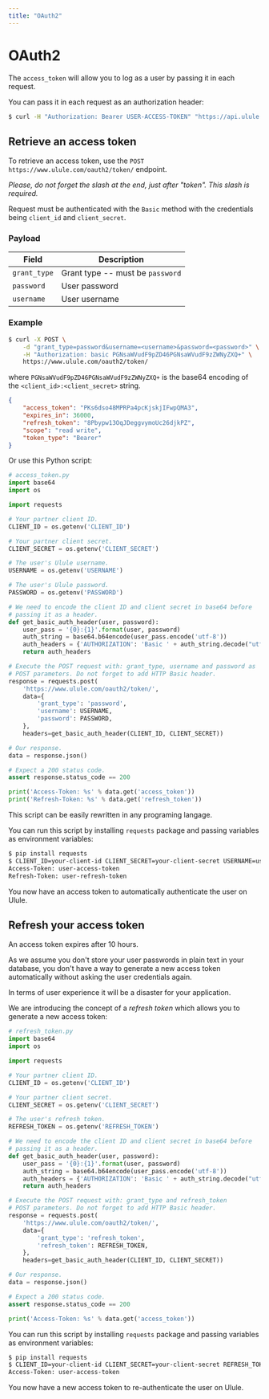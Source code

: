 ```yaml
---
title: "OAuth2"
---
```


# OAuth2

The `access_token` will allow you to log as a user by passing it in each request.

You can pass it in each request as an authorization header:

```bash
$ curl -H "Authorization: Bearer USER-ACCESS-TOKEN" "https://api.ulule.com/v1/..."
```

## Retrieve an access token

To retrieve an access token, use the `POST https://www.ulule.com/oauth2/token/` endpoint.

*Please, do not forget the slash at the end, just after "token". This slash is required.*

Request must be authenticated with the `Basic` method with the credentials being `client_id` and `client_secret`.

### Payload

| Field        | Description                      |
| ------------ | -------------------------------- |
| `grant_type` | Grant type -- must be `password` |
| `password`   | User password                    |
| `username`   | User username                    |

### Example

```bash
$ curl -X POST \
    -d "grant_type=password&username=<username>&password=<password>" \
    -H "Authorization: basic PGNsaWVudF9pZD46PGNsaWVudF9zZWNyZXQ+" \
    https://www.ulule.com/oauth2/token/
```

where `PGNsaWVudF9pZD46PGNsaWVudF9zZWNyZXQ+` is the base64 encoding of the `<client_id>:<client_secret>` string.

```json
{
    "access_token": "PKs6dso48MPRPa4pcKjskjIFwpQMA3",
    "expires_in": 36000,
    "refresh_token": "8Pbypw13OqJDeggvymoUc26djkPZ",
    "scope": "read write",
    "token_type": "Bearer"
}
```

Or use this Python script:

```python
# access_token.py
import base64
import os

import requests

# Your partner client ID.
CLIENT_ID = os.getenv('CLIENT_ID')

# Your partner client secret.
CLIENT_SECRET = os.getenv('CLIENT_SECRET')

# The user's Ulule username.
USERNAME = os.getenv('USERNAME')

# The user's Ulule password.
PASSWORD = os.getenv('PASSWORD')

# We need to encode the client ID and client secret in base64 before
# passing it as a header.
def get_basic_auth_header(user, password):
    user_pass = '{0}:{1}'.format(user, password)
    auth_string = base64.b64encode(user_pass.encode('utf-8'))
    auth_headers = {'AUTHORIZATION': 'Basic ' + auth_string.decode("utf-8")}
    return auth_headers

# Execute the POST request with: grant_type, username and password as
# POST parameters. Do not forget to add HTTP Basic header.
response = requests.post(
    'https://www.ulule.com/oauth2/token/',
    data={
        'grant_type': 'password',
        'username': USERNAME,
        'password': PASSWORD,
    },
    headers=get_basic_auth_header(CLIENT_ID, CLIENT_SECRET))

# Our response.
data = response.json()

# Expect a 200 status code.
assert response.status_code == 200

print('Access-Token: %s' % data.get('access_token'))
print('Refresh-Token: %s' % data.get('refresh_token'))
```

This script can be easily rewritten in any programing langage.

You can run this script by installing ``requests`` package and passing variables as environment variables:

```bash
$ pip install requests
$ CLIENT_ID=your-client-id CLIENT_SECRET=your-client-secret USERNAME=user-username PASSWORD=user-password python access_token.py
Access-Token: user-access-token
Refresh-Token: user-refresh-token
```

You now have an access token to automatically authenticate the user on Ulule.

## Refresh your access token

An access token expires after 10 hours.

As we assume you don't store your user passwords in plain text in your database, you don't have a way to generate a new access token automatically without asking the user credentials again.

In terms of user experience it will be a disaster for your application.

We are introducing the concept of a *refresh token* which allows you to generate a new access token:

```python
# refresh_token.py
import base64
import os

import requests

# Your partner client ID.
CLIENT_ID = os.getenv('CLIENT_ID')

# Your partner client secret.
CLIENT_SECRET = os.getenv('CLIENT_SECRET')

# The user's refresh token.
REFRESH_TOKEN = os.getenv('REFRESH_TOKEN')

# We need to encode the client ID and client secret in base64 before
# passing it as a header.
def get_basic_auth_header(user, password):
    user_pass = '{0}:{1}'.format(user, password)
    auth_string = base64.b64encode(user_pass.encode('utf-8'))
    auth_headers = {'AUTHORIZATION': 'Basic ' + auth_string.decode("utf-8")}
    return auth_headers

# Execute the POST request with: grant_type and refresh_token
# POST parameters. Do not forget to add HTTP Basic header.
response = requests.post(
    'https://www.ulule.com/oauth2/token/',
    data={
        'grant_type': 'refresh_token',
        'refresh_token': REFRESH_TOKEN,
    },
    headers=get_basic_auth_header(CLIENT_ID, CLIENT_SECRET))

# Our response.
data = response.json()

# Expect a 200 status code.
assert response.status_code == 200

print('Access-Token: %s' % data.get('access_token'))
```

You can run this script by installing ``requests`` package and passing variables as environment variables:

```bash
$ pip install requests
$ CLIENT_ID=your-client-id CLIENT_SECRET=your-client-secret REFRESH_TOKEN=user-refresh-token python refresh_token.py
Access-Token: user-access-token
```

You now have a new access token to re-authenticate the user on Ulule.
